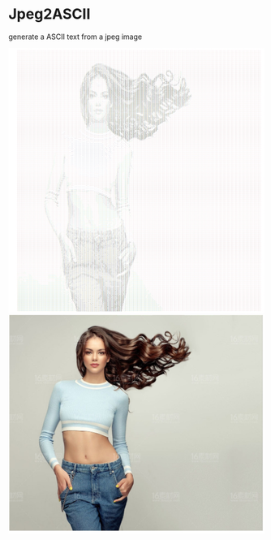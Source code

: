 # Jpeg2ASCII
generate a ASCII text from a jpeg image


![image](https://github.com/chuckbruno/Jpeg2ASCII/blob/main/ascii.jpeg)
![image](https://github.com/chuckbruno/Jpeg2ASCII/blob/main/origin.jpeg)

